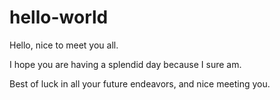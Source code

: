 # hello-world

Hello, nice to meet you all.

I hope you are having a splendid day because I sure am. 

Best of luck in all your future endeavors, and nice meeting you.
